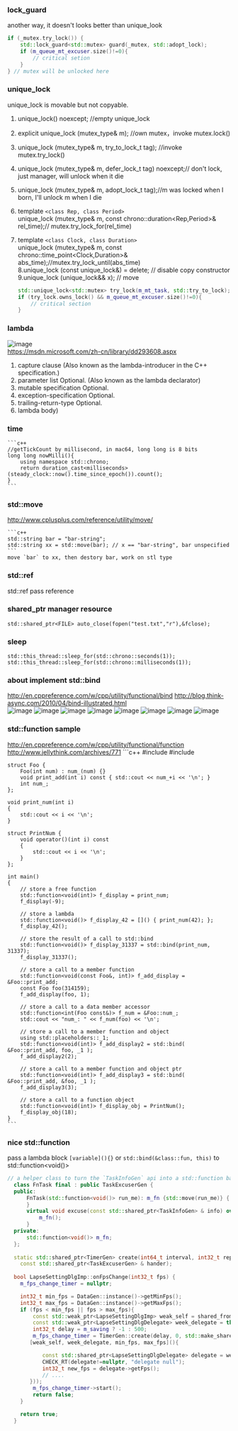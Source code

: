 ### lock_guard
another way, it doesn't looks better than unique_look
   ```C++
   if (_mutex.try_lock()) { 
       std::lock_guard<std::mutex> guard(_mutex, std::adopt_lock);
       if (m_queue_mt_excuser.size()!=0){
           // critical setion
       }
   } // mutex will be unlocked here
   ```

### unique_lock
unique_lock is movable but not copyable.
1. unique_lock() noexcept;   //empty unique_lock  
2. explicit unique_lock (mutex_type& m); //own mutex，invoke mutex.lock()   
3. unique_lock (mutex_type& m, try_to_lock_t tag); //invoke mutex.try_lock()  
4. unique_lock (mutex_type& m, defer_lock_t tag) noexcept;// don't lock, just manager, will unlock when it die  
5. unique_lock (mutex_type& m, adopt_lock_t tag);//m was locked when I born, I'll unlock m when I die  
6. template `<class Rep, class Period>`  
   unique_lock (mutex_type& m, const chrono::duration<Rep,Period>& rel_time);// mutex.try_lock_for(rel_time)  
7. template `<class Clock, class Duration>`  
   unique_lock (mutex_type& m, const chrono::time_point<Clock,Duration>& abs_time);//mutex.try_lock_until(abs_time)  
8.unique_lock (const unique_lock&) = delete; // disable copy constructor  
9.unique_lock (unique_lock&& x); // move  

    ```C++
    std::unique_lock<std::mutex> try_lock(m_mt_task, std::try_to_lock);
    if (try_lock.owns_lock() && m_queue_mt_excuser.size()!=0){
        // critical section
    }
    ```

### lambda
![image](https://github.com/oldmannt/develop-tips/raw/master/cpp/lamda01.jpeg)  
https://msdn.microsoft.com/zh-cn/library/dd293608.aspx  
1. capture clause (Also known as the lambda-introducer in the C++ specification.)  
2. parameter list Optional.  (Also known as the lambda declarator)  
3. mutable specification Optional.  
4. exception-specification Optional.  
5. trailing-return-type Optional.  
6. lambda body)  
### time
    
    ```c++
    //getTickCount by millisecond, in mac64, long long is 8 bits
    long long nowMilli(){
        using namespace std::chrono;
        return duration_cast<milliseconds>(steady_clock::now().time_since_epoch()).count();
    }
    ```
    

### std::move
http://www.cplusplus.com/reference/utility/move/  

    ```c++
    std::string bar = "bar-string";
    std::string xx = std::move(bar); // x == "bar-string", bar unspecified 
    ```
    move `bar` to xx, then destory bar, work on stl type
### std::ref  
std::ref<T> pass reference  

### shared_ptr manager resource


    std::shared_ptr<FILE> auto_close(fopen("test.txt","r"),&fclose);

### sleep 

    std::this_thread::sleep_for(std::chrono::seconds(1));
    std::this_thread::sleep_for(std::chrono::milliseconds(1));

### about implement std::bind
http://en.cppreference.com/w/cpp/utility/functional/bind
http://blog.think-async.com/2010/04/bind-illustrated.html  
![image](https://github.com/oldmannt/develop-tips/raw/master/cpp/bind01-plain-function-one-var-zero-args.png) 
![image](https://github.com/oldmannt/develop-tips/raw/master/cpp/bind02-member-function-one-var-zero-args.png) 
![image](https://github.com/oldmannt/develop-tips/raw/master/cpp/bind03-member-function-zero-vars-one-arg.png) 
![image](https://github.com/oldmannt/develop-tips/raw/master/cpp/bind04-member-function-one-var-one-arg.png) 
![image](https://github.com/oldmannt/develop-tips/raw/master/cpp/bind05-plain-function-one-var-two-args.png) 
![image](https://github.com/oldmannt/develop-tips/raw/master/cpp/bind06-plain-function-one-var-two-args-second-ignored.png) 
![image](https://github.com/oldmannt/develop-tips/raw/master/cpp/bind07-plain-function-one-var-two-args-first-ignored.png) 
![image](https://github.com/oldmannt/develop-tips/raw/master/cpp/bind08-plain-function-one-var-two-args-reordered.png) 

### std::function sample
http://en.cppreference.com/w/cpp/utility/functional/function
http://www.jellythink.com/archives/771
    ```c++
    #include <functional>
    #include <iostream>

    struct Foo {
        Foo(int num) : num_(num) {}
        void print_add(int i) const { std::cout << num_+i << '\n'; }
        int num_;
    };

    void print_num(int i)
    {
        std::cout << i << '\n';
    }

    struct PrintNum {
        void operator()(int i) const
        {
            std::cout << i << '\n';
        }
    };

    int main()
    {
        // store a free function
        std::function<void(int)> f_display = print_num;
        f_display(-9);

        // store a lambda
        std::function<void()> f_display_42 = []() { print_num(42); };
        f_display_42();

        // store the result of a call to std::bind
        std::function<void()> f_display_31337 = std::bind(print_num, 31337);
        f_display_31337();

        // store a call to a member function
        std::function<void(const Foo&, int)> f_add_display = &Foo::print_add;
        const Foo foo(314159);
        f_add_display(foo, 1);

        // store a call to a data member accessor
        std::function<int(Foo const&)> f_num = &Foo::num_;
        std::cout << "num_: " << f_num(foo) << '\n';

        // store a call to a member function and object
        using std::placeholders::_1;
        std::function<void(int)> f_add_display2 = std::bind( &Foo::print_add, foo, _1 );
        f_add_display2(2);

        // store a call to a member function and object ptr
        std::function<void(int)> f_add_display3 = std::bind( &Foo::print_add, &foo, _1 );
        f_add_display3(3);

        // store a call to a function object
        std::function<void(int)> f_display_obj = PrintNum();
        f_display_obj(18);
    }
    ```

### nice std::function 
pass a lambda block `[variable](){}` or `std::bind(&class::fun, this)` to std::function<void()>  
  ```c++
  // a helper class to turn the `TaskInfoGen` api into a std::function based one
    class FnTask final : public TaskExcuserGen {
    public:
        FnTask(std::function<void()> run_me): m_fn {std::move(run_me)} {
        }
        virtual void excuse(const std::shared_ptr<TaskInfoGen> & info) override{
            m_fn();
        }
    private:
        std::function<void()> m_fn;
    };
    
    static std::shared_ptr<TimerGen> create(int64_t interval, int32_t repeat_times, 
      const std::shared_ptr<TaskExcuserGen> & hander);
      
    bool LapseSettingDlgImp::onFpsChange(int32_t fps) {
      m_fps_change_timer = nullptr;

      int32_t min_fps = DataGen::instance()->getMinFps();
      int32_t max_fps = DataGen::instance()->getMaxFps();
      if (fps < min_fps || fps > max_fps){
          const std::weak_ptr<LapseSettingDlgImp> weak_self = shared_from_this();
          const std::weak_ptr<LapseSettingDlgDelegate> week_delegate = this->m_delegate;
          int32_t delay = m_saving ? -1 : 500;
          m_fps_change_timer = TimerGen::create(delay, 0, std::make_shared<FnTask>(
         [weak_self, week_delegate, min_fps, max_fps](){

             const std::shared_ptr<LapseSettingDlgDelegate> delegate = week_delegate.lock();
             CHECK_RT(delegate!=nullptr, "delegate null");
             int32_t new_fps = delegate->getFps();
             // ....
         }));
          m_fps_change_timer->start();
          return false;
      }

      return true;
    }

  ```



